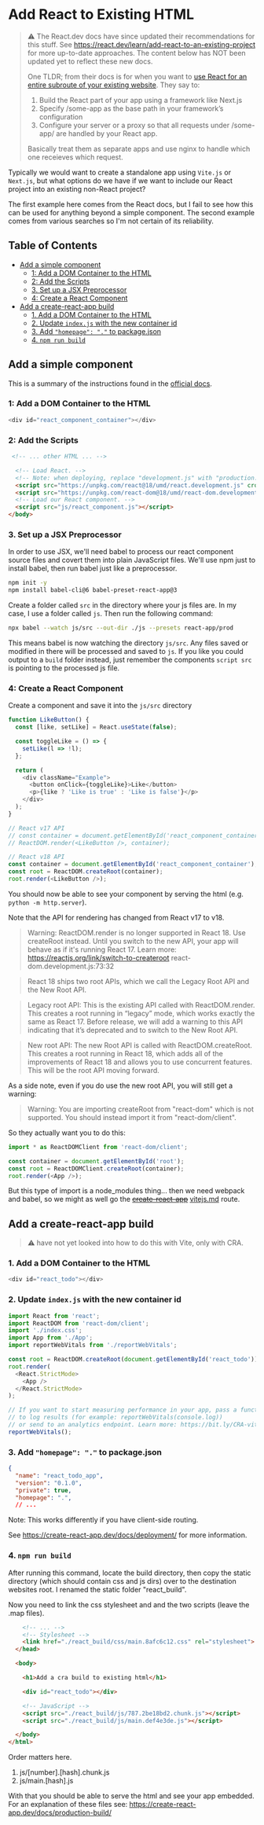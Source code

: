 # Add React to Existing HTML

> :warning: The React.dev docs have since updated their recommendations for this stuff. See <https://react.dev/learn/add-react-to-an-existing-project> for more up-to-date approaches. The content below has NOT been updated yet to reflect these new docs.
>
> One TLDR; from their docs is for when you want to [use React for an entire subroute of your existing website](https://react.dev/learn/add-react-to-an-existing-project#using-react-for-an-entire-subroute-of-your-existing-website). They say to:
>1. Build the React part of your app using a framework like Next.js
>2. Specify /some-app as the base path in your framework’s configuration
>3. Configure your server or a proxy so that all requests under /some-app/ are handled by your React app.
>
> Basically treat them as separate apps and use nginx to handle which one receieves which request.

Typically we would want to create a standalone app using `Vite.js` or `Next.js`, but what options do we have if we want to include our React project into an existing non-React project?

The first example here comes from the React docs, but I fail to see how this can be used for anything beyond a simple component. The second example comes from various searches so I'm not certain of its reliability.

## Table of Contents

<!-- toc -->

- [Add a simple component](#add-a-simple-component)
  * [1: Add a DOM Container to the HTML](#1-add-a-dom-container-to-the-html)
  * [2: Add the Scripts](#2-add-the-scripts)
  * [3. Set up a JSX Preprocessor](#3-set-up-a-jsx-preprocessor)
  * [4: Create a React Component](#4-create-a-react-component)
- [Add a create-react-app build](#add-a-create-react-app-build)
  * [1. Add a DOM Container to the HTML](#1-add-a-dom-container-to-the-html)
  * [2. Update `index.js` with the new container id](#2-update-indexjs-with-the-new-container-id)
  * [3. Add `"homepage": "."` to package.json](#3-add-homepage--to-packagejson)
  * [4. `npm run build`](#4-npm-run-build)

<!-- tocstop -->

## Add a simple component

This is a summary of the instructions found in the [official docs](https://reactjs.org/docs/add-react-to-a-website.html).

### 1: Add a DOM Container to the HTML

```javascript
<div id="react_component_container"></div>
```

### 2: Add the Scripts

```html
 <!-- ... other HTML ... -->

  <!-- Load React. -->
  <!-- Note: when deploying, replace "development.js" with "production.min.js". -->
  <script src="https://unpkg.com/react@18/umd/react.development.js" crossorigin></script> 
  <script src="https://unpkg.com/react-dom@18/umd/react-dom.development.js" crossorigin></script>
  <!-- Load our React component. -->
  <script src="js/react_component.js"></script>
</body>
```

### 3. Set up a JSX Preprocessor

In order to use JSX, we'll need babel to process our react component source files and covert them into plain JavaScript files. We'll use npm just to install babel, then run babel just like a preprocessor.

```bash
npm init -y 
npm install babel-cli@6 babel-preset-react-app@3
```
 
Create a folder called `src` in the directory where your js files are. In my case, I use a folder called `js`. Then run the following command:

```bash
npx babel --watch js/src --out-dir ./js --presets react-app/prod
```

This means babel is now watching the directory `js/src`. Any files saved or modified in there will be processed and saved to `js`. If you like you could output to a `build` folder instead, just remember the components `script src` is pointing to the processed js file.

### 4: Create a React Component 

Create a component and save it into the `js/src` directory 

```javascript
function LikeButton() {
  const [like, setLike] = React.useState(false);

  const toggleLike = () => {
    setLike(l => !l);
  };

  return (
    <div className="Example">
      <button onClick={toggleLike}>Like</button>
      <p>{like ? 'Like is true' : 'Like is false'}</p>
    </div>
  );
}

// React v17 API
// const container = document.getElementById('react_component_container');
// ReactDOM.render(<LikeButton />, container);

// React v18 API
const container = document.getElementById('react_component_container');
const root = ReactDOM.createRoot(container);
root.render(<LikeButton />);
```

You should now be able to see your component by serving the html (e.g. `python -m http.server`).

Note that the API for rendering has changed from React v17 to v18.

> Warning: ReactDOM.render is no longer supported in React 18. Use createRoot instead. Until you switch to the new API, your app will behave as if it's running React 17. Learn more: https://reactjs.org/link/switch-to-createroot react-dom.development.js:73:32

> React 18 ships two root APIs, which we call the Legacy Root API and the New Root API.

> Legacy root API: This is the existing API called with ReactDOM.render. This creates a root running in “legacy” mode, which works exactly the same as React 17. Before release, we will add a warning to this API indicating that it’s deprecated and to switch to the New Root API.

> New root API: The new Root API is called with ReactDOM.createRoot. This creates a root running in React 18, which adds all of the improvements of React 18 and allows you to use concurrent features. This will be the root API moving forward.

As a side note, even if you do use the new root API, you will still get a warning:

> Warning: You are importing createRoot from "react-dom" which is not supported. You should instead import it from "react-dom/client".

So they actually want you to do this:

```javascript
import * as ReactDOMClient from 'react-dom/client';

const container = document.getElementById('root');
const root = ReactDOMClient.createRoot(container);
root.render(<App />);
```

But this type of import is a node_modules thing... then we need webpack and babel, so we might as well go the ~~[create-react-app](create_react_app.md)~~ [vitejs.md](vitej.md) route. 


## Add a create-react-app build

> :warning: have not yet looked into how to do this with Vite, only with CRA.

### 1. Add a DOM Container to the HTML

```javascript
<div id="react_todo"></div>
```

### 2. Update `index.js` with the new container id

```javascript
import React from 'react';
import ReactDOM from 'react-dom/client';
import './index.css';
import App from './App';
import reportWebVitals from './reportWebVitals';

const root = ReactDOM.createRoot(document.getElementById('react_todo'));
root.render(
  <React.StrictMode>
    <App />
  </React.StrictMode>
);

// If you want to start measuring performance in your app, pass a function
// to log results (for example: reportWebVitals(console.log))
// or send to an analytics endpoint. Learn more: https://bit.ly/CRA-vitals
reportWebVitals();
```

### 3. Add `"homepage": "."` to package.json 

```json 
{
  "name": "react_todo_app",
  "version": "0.1.0",
  "private": true,
  "homepage": ".",
  // ...
```

Note: This works differently if you have client-side routing. 

See <https://create-react-app.dev/docs/deployment/> for more information.

### 4. `npm run build`

After running this command, locate the build directory, then copy the static directory (which should contain css and js dirs) over to the destination websites root. I renamed the static folder "react_build". 

Now you need to link the css stylesheet and and the two scripts (leave the .map files).

```html
    <!-- ... -->
    <!-- Stylesheet -->
    <link href="./react_build/css/main.8afc6c12.css" rel="stylesheet">
  </head>

  <body>

    <h1>Add a cra build to existing html</h1>

    <div id="react_todo"></div>

    <!-- JavaScript -->
    <script src="./react_build/js/787.2be18bd2.chunk.js"></script>
    <script src="./react_build/js/main.def4e3de.js"></script>

  </body>
</html>
```

Order matters here. 

1. js/[number].[hash].chunk.js
2. js/main.[hash].js

With that you should be able to serve the html and see your app embedded. For an explanation of these files see: <https://create-react-app.dev/docs/production-build/>



